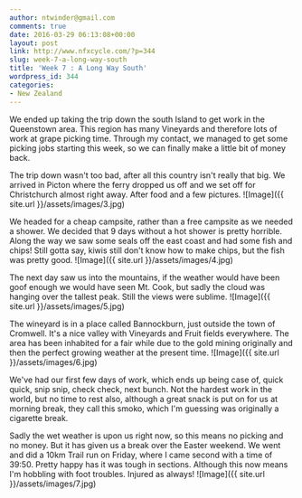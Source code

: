 ```yaml
---
author: ntwinder@gmail.com
comments: true
date: 2016-03-29 06:13:08+00:00
layout: post
link: http://www.nfxcycle.com/?p=344
slug: week-7-a-long-way-south
title: 'Week 7 : A Long Way South'
wordpress_id: 344
categories:
- New Zealand
---
```


We ended up taking the trip down the south Island to get work in the Queenstown area. This region has many Vineyards and therefore lots of work at grape picking time. Through my contact, we managed to get some picking jobs starting this week, so we can finally make a little bit of money back.

The trip down wasn't too bad, after all this country isn't really that big. We arrived in Picton where the ferry dropped us off and we set off for Christchurch almost right away. After food and a few pictures.
![Image]({{ site.url }}/assets/images/3.jpg)

We headed for a cheap campsite, rather than a free campsite as we needed a shower. We decided that 9 days without a hot shower is pretty horrible. Along the way we saw some seals off the east coast and had some fish and chips! Still gotta say, kiwis still don't know how to make chips, but the fish was pretty good.
![Image]({{ site.url }}/assets/images/4.jpg) 

The next day saw us into the mountains, if the weather would have been goof enough we would have seen Mt. Cook, but sadly the cloud was hanging over the tallest peak. Still the views were sublime.
![Image]({{ site.url }}/assets/images/5.jpg)

The wineyard is in a place called Bannockburn, just outside the town of Cromwell. It's a nice valley with Vineyards and Fruit fields everywhere. The area has been inhabited for a fair while due to the gold mining originally and then the perfect growing weather at the present time.
![Image]({{ site.url }}/assets/images/6.jpg)

We've had our first few days of work, which ends up being case of, quick quick, snip snip, check check, next bunch. Not the hardest work in the world, but no time to rest also, although a great snack is put on for us at morning break, they call this smoko, which I'm guessing was originally a cigarette break.

Sadly the wet weather is upon us right now, so this means no picking and no money. But it has given us a break over the Easter weekend. We went and did a 10km Trail run on Friday, where I came second with a time of 39:50. Pretty happy has it was tough in sections. Although this now means I'm hobbling with foot troubles. Injured as always!
![Image]({{ site.url }}/assets/images/7.jpg)
